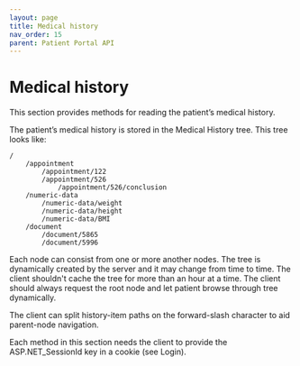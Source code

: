 ```yaml
---
layout: page
title: Medical history
nav_order: 15
parent: Patient Portal API
---
```


# Medical history

This section provides methods for reading the patient’s medical history.

The patient’s medical history is stored in the Medical History tree. This tree looks like:

```
/
    /appointment
        /appointment/122
        /appointment/526
            /appointment/526/conclusion
    /numeric-data
        /numeric-data/weight
        /numeric-data/height
        /numeric-data/BMI
    /document
        /document/5865
        /document/5996
```

Each node can consist from one or more another nodes. The tree is dynamically created by the server and it may change from time to time. The client shouldn't cache the tree for more than an hour at a time. The client should always request the root node and let patient browse through tree dynamically.

The client can split history-item paths on the forward-slash character to aid parent-node navigation.

Each method in this section needs the client to provide the ASP.NET_SessionId key in a cookie (see Login).
